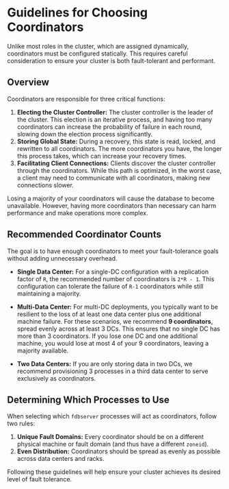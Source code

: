 # Guidelines for Choosing Coordinators

Unlike most roles in the cluster, which are assigned dynamically, coordinators must be configured statically. This requires careful consideration to ensure your cluster is both fault-tolerant and performant.

## Overview

Coordinators are responsible for three critical functions:

1.  **Electing the Cluster Controller:** The cluster controller is the leader of the cluster. This election is an iterative process, and having too many coordinators can increase the probability of failure in each round, slowing down the election process significantly.
2.  **Storing Global State:** During a recovery, this state is read, locked, and rewritten to all coordinators. The more coordinators you have, the longer this process takes, which can increase your recovery times.
3.  **Facilitating Client Connections:** Clients discover the cluster controller through the coordinators. While this path is optimized, in the worst case, a client may need to communicate with all coordinators, making new connections slower.

Losing a majority of your coordinators will cause the database to become unavailable. However, having more coordinators than necessary can harm performance and make operations more complex.

## Recommended Coordinator Counts

The goal is to have enough coordinators to meet your fault-tolerance goals without adding unnecessary overhead.

*   **Single Data Center:** For a single-DC configuration with a replication factor of `R`, the recommended number of coordinators is `2*R - 1`. This configuration can tolerate the failure of `R-1` coordinators while still maintaining a majority.

*   **Multi-Data Center:** For multi-DC deployments, you typically want to be resilient to the loss of at least one data center plus one additional machine failure. For these scenarios, we recommend **9 coordinators**, spread evenly across at least 3 DCs. This ensures that no single DC has more than 3 coordinators. If you lose one DC and one additional machine, you would lose at most 4 of your 9 coordinators, leaving a majority available.

*   **Two Data Centers:** If you are only storing data in two DCs, we recommend provisioning 3 processes in a third data center to serve exclusively as coordinators.

## Determining Which Processes to Use

When selecting which `fdbserver` processes will act as coordinators, follow two rules:

1.  **Unique Fault Domains:** Every coordinator should be on a different physical machine or fault domain (and thus have a different `zoneid`).
2.  **Even Distribution:** Coordinators should be spread as evenly as possible across data centers and racks.

Following these guidelines will help ensure your cluster achieves its desired level of fault tolerance.
